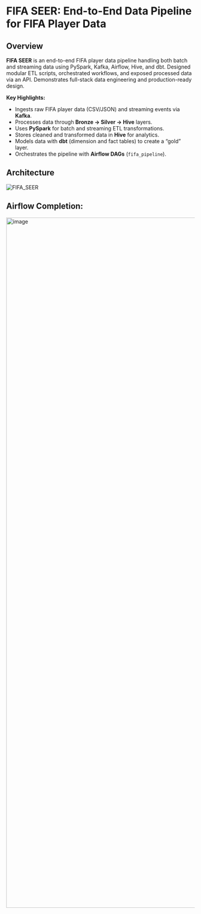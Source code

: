 # FIFA SEER: End-to-End Data Pipeline for FIFA Player Data

## Overview
**FIFA SEER** is an end-to-end FIFA player data pipeline handling both batch and streaming data using PySpark, Kafka, Airflow, Hive, and dbt. Designed modular ETL scripts, orchestrated workflows, and exposed processed data via an API. Demonstrates full-stack data engineering and production-ready design.

**Key Highlights:**
- Ingests raw FIFA player data (CSV/JSON) and streaming events via **Kafka**.
- Processes data through **Bronze → Silver → Hive** layers.
- Uses **PySpark** for batch and streaming ETL transformations.
- Stores cleaned and transformed data in **Hive** for analytics.
- Models data with **dbt** (dimension and fact tables) to create a “gold” layer.
- Orchestrates the pipeline with **Airflow DAGs** (`fifa_pipeline`).

## Architecture
![FIFA_SEER](https://github.com/user-attachments/assets/57abfc49-06b7-413a-9a12-6225a8e61a1b)


## Airflow Completion:
<img width="2922" height="1838" alt="image" src="https://github.com/user-attachments/assets/83c6f91d-3ff9-4992-a6d8-d134f8a1a993" />
